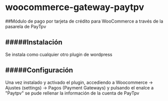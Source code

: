 woocommerce-gateway-paytpv
==========================

##Módulo de pago por tarjeta de crédito para WooCommerce a través de la pasarela de PayTpv

#####Instalación
----------------
Se instala como cualquier otro plugin de wordpress

#####Configuración
------------------
Una vez instalado y activado el plugin, accediendo a Woocommerce -> Ajustes (settings) -> Pagos (Payment Gateways) y pulsando el enalce a "Paytpv" se pude rellenar la información de la cuenta de PayTpv



